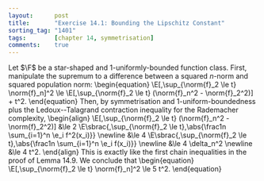 ```yaml
---
layout:      post
title:       "Exercise 14.1: Bounding the Lipschitz Constant"
sorting_tag: "1401"
tags:        [chapter 14, symmetrisation]
comments:    true
---
```


Let $\F$ be a star-shaped and $1$-uniformly-bounded function class.
First, manipulate the supremum to a difference between a squared $n$-norm and squared population norm:
\begin{equation}
    \E[\,\sup\_{\norm{f}\_2 \le t} \norm{f}\_n]^2
    \le \E[\,\sup\_{\norm{f}\_2 \le t} (\norm{f}\_n^2 - \norm{f}\_2^2)] + t^2.
\end{equation}
Then, by symmetrisation and $1$-uniform-boundedness plus the Ledoux--Talagrand contraction inequality for the Rademacher complexity,
\begin{align}
    \E[\,\sup\_{\norm{f}\_2 \le t} (\norm{f}\_n^2 - \norm{f}\_2^2)]
    &\le 2 \E\sbrac{\,\sup\_{\norm{f}\_2 \le t}\,\abs{\frac1n \sum\_{i=1}^n \e\_i f^2(x\_i)}} \newline
    &\le 4 \E\sbrac{\,\sup\_{\norm{f}\_2 \le t}\,\abs{\frac1n \sum\_{i=1}^n \e\_i f(x\_i)}} \newline
    &\le 4 \delta\_n^2 \newline
    &\le 4 t^2.
\end{align}
This is exactly like the first chain inequalities in the proof of Lemma 14.9.
We conclude that
\begin{equation}
    \E[\,\sup\_{\norm{f}\_2 \le t} \norm{f}\_n]^2
    \le 5 t^2.
\end{equation}